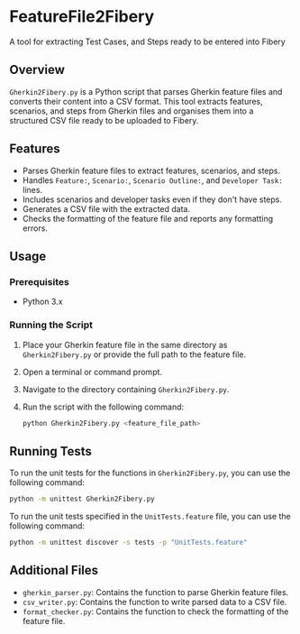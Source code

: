 # FeatureFile2Fibery
A tool for extracting Test Cases, and Steps ready to be entered into Fibery 

## Overview

`Gherkin2Fibery.py` is a Python script that parses Gherkin feature files and converts their content into a CSV format. This tool extracts features, scenarios, and steps from Gherkin files and organises them into a structured CSV file ready to be uploaded to Fibery.

## Features

- Parses Gherkin feature files to extract features, scenarios, and steps.
- Handles `Feature:`, `Scenario:`, `Scenario Outline:`, and `Developer Task:` lines.
- Includes scenarios and developer tasks even if they don't have steps.
- Generates a CSV file with the extracted data.
- Checks the formatting of the feature file and reports any formatting errors.

## Usage

### Prerequisites

- Python 3.x

### Running the Script

1. Place your Gherkin feature file in the same directory as `Gherkin2Fibery.py` or provide the full path to the feature file.
2. Open a terminal or command prompt.
3. Navigate to the directory containing `Gherkin2Fibery.py`.
4. Run the script with the following command:

   ```sh
   python Gherkin2Fibery.py <feature_file_path>
   ```

## Running Tests

To run the unit tests for the functions in `Gherkin2Fibery.py`, you can use the following command:

```sh
python -m unittest Gherkin2Fibery.py
```

To run the unit tests specified in the `UnitTests.feature` file, you can use the following command:

```sh
python -m unittest discover -s tests -p "UnitTests.feature"
```

## Additional Files

- `gherkin_parser.py`: Contains the function to parse Gherkin feature files.
- `csv_writer.py`: Contains the function to write parsed data to a CSV file.
- `format_checker.py`: Contains the function to check the formatting of the feature file.
